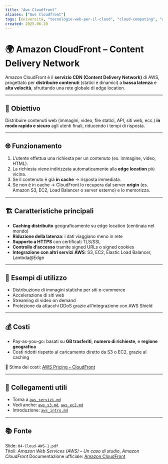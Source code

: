 ```yaml
---
title: "Aws Cloudfront"
aliases: ["Aws Cloudfront"]
tags: [università, "tecnologie-web-per-il-cloud", "cloud-computing", "aws", "aws-servizi", "aws-cloudfront"]
created: 2025-06-20
---
```

# 🌍 Amazon CloudFront – Content Delivery Network


Amazon CloudFront è il **servizio CDN (Content Delivery Network)** di AWS, progettato per **distribuire contenuti** (statici e dinamici) a **bassa latenza** e **alta velocità**, sfruttando una rete globale di edge location.

---

## 🚀 Obiettivo

Distribuire contenuti web (immagini, video, file statici, API, siti web, ecc.) **in modo rapido e sicuro** agli utenti finali, riducendo i tempi di risposta.

---

## 🌐 Funzionamento

1. L’utente effettua una richiesta per un contenuto (es. immagine, video, HTML).
2. La richiesta viene indirizzata automaticamente alla **edge location** più vicina.
3. Se il contenuto è già **in cache** → risposta immediata.
4. Se non è in cache → CloudFront lo recupera dal server **origin** (es. Amazon S3, EC2, Load Balancer o server esterno) e lo memorizza.

---

## 🏗️ Caratteristiche principali

- **Caching distribuito** geograficamente su edge location (centinaia nel mondo)
- **Riduzione della latenza**: i dati viaggiano meno in rete
- **Supporto a HTTPS** con certificati TLS/SSL
- **Controllo d’accesso** tramite signed URLs o signed cookies
- **Integrazione con altri servizi AWS**: S3, EC2, Elastic Load Balancer, Lambda@Edge

---

## 🧰 Esempi di utilizzo

- Distribuzione di immagini statiche per siti e-commerce
- Accelerazione di siti web
- Streaming di video on demand
- Protezione da attacchi DDoS grazie all’integrazione con AWS Shield

---

## 💰 Costi

- Pay-as-you-go: basati su **GB trasferiti**, **numero di richieste**, e **regione geografica**
- Costi ridotti rispetto al caricamento diretto da S3 o EC2, grazie al caching

🔗 Stima dei costi: [AWS Pricing – CloudFront](https://aws.amazon.com/it/cloudfront/pricing/)

---

## 🔗 Collegamenti utili

- Torna a [`aws_servizi.md`](./aws_servizi.md)
- Vedi anche: [`aws_s3.md`](./aws_s3.md), [`aws_ec2.md`](tecnologie_web_per_il_cloud/cloud_computing/aws/aws_servizi/aws_ec2/README.md)
- Introduzione: [`aws_intro.md`](../aws_intro.md)

---

## 📚 Fonte
Slide: `04-Cloud-AWS-1.pdf`  
Titoli: *Amazon Web Services (AWS) – Un caso di studio*, *Amazon CloudFront*
Documentazione ufficiale: [Amazon CloudFront](https://aws.amazon.com/it/cloudfront/)